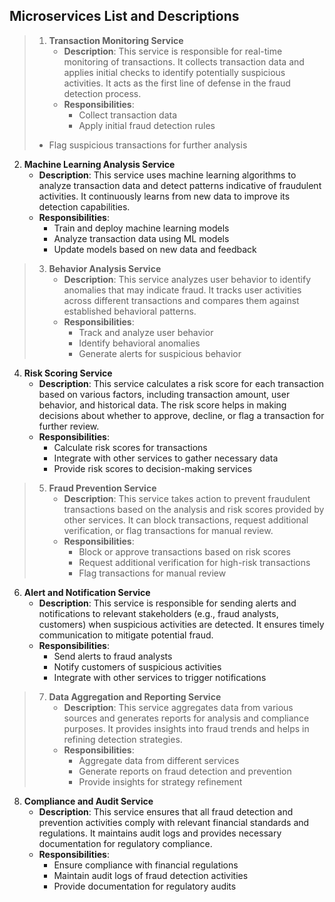 ## Microservices List and Descriptions

> 1. **Transaction Monitoring Service**
>    - **Description**: This service is responsible for real-time monitoring of transactions. It collects transaction data and applies initial checks to identify potentially suspicious activities. It acts as the first line of defense in the fraud detection process.
>    - **Responsibilities**: 
>      - Collect transaction data
>      - Apply initial fraud detection rules
 > - Flag suspicious transactions for further analysis

2. **Machine Learning Analysis Service**
   - **Description**: This service uses machine learning algorithms to analyze transaction data and detect patterns indicative of fraudulent activities. It continuously learns from new data to improve its detection capabilities.
   - **Responsibilities**:
     - Train and deploy machine learning models
     - Analyze transaction data using ML models
     - Update models based on new data and feedback

> 3. **Behavior Analysis Service**
>    - **Description**: This service analyzes user behavior to identify anomalies that may indicate fraud. It tracks user activities across different transactions and compares them against established behavioral patterns.
>    - **Responsibilities**:
>      - Track and analyze user behavior
>      - Identify behavioral anomalies
>      - Generate alerts for suspicious behavior

4. **Risk Scoring Service**
   - **Description**: This service calculates a risk score for each transaction based on various factors, including transaction amount, user behavior, and historical data. The risk score helps in making decisions about whether to approve, decline, or flag a transaction for further review.
   - **Responsibilities**:
     - Calculate risk scores for transactions
     - Integrate with other services to gather necessary data
     - Provide risk scores to decision-making services

> 5. **Fraud Prevention Service**
>    - **Description**: This service takes action to prevent fraudulent transactions based on the analysis and risk scores provided by other services. It can block transactions, request additional verification, or flag transactions for manual review.
>    - **Responsibilities**:
>      - Block or approve transactions based on risk scores
>      - Request additional verification for high-risk transactions
>      - Flag transactions for manual review

6. **Alert and Notification Service**
   - **Description**: This service is responsible for sending alerts and notifications to relevant stakeholders (e.g., fraud analysts, customers) when suspicious activities are detected. It ensures timely communication to mitigate potential fraud.
   - **Responsibilities**:
     - Send alerts to fraud analysts
     - Notify customers of suspicious activities
     - Integrate with other services to trigger notifications

> 7. **Data Aggregation and Reporting Service**
>    - **Description**: This service aggregates data from various sources and generates reports for analysis and compliance purposes. It provides insights into fraud trends and helps in refining detection strategies.
>    - **Responsibilities**:
>      - Aggregate data from different services
>      - Generate reports on fraud detection and prevention
>      - Provide insights for strategy refinement

8. **Compliance and Audit Service**
   - **Description**: This service ensures that all fraud detection and prevention activities comply with relevant financial standards and regulations. It maintains audit logs and provides necessary documentation for regulatory compliance.
   - **Responsibilities**:
     - Ensure compliance with financial regulations
     - Maintain audit logs of fraud detection activities
     - Provide documentation for regulatory audits